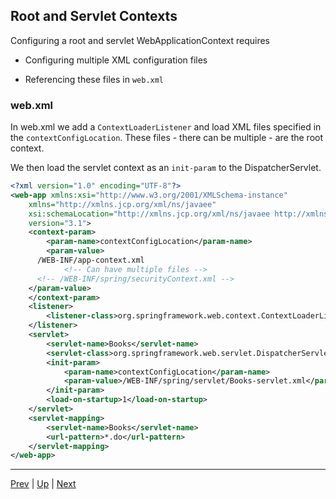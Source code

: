 ## Root and Servlet Contexts

Configuring a root and servlet WebApplicationContext requires

* Configuring multiple XML configuration files

* Referencing these files in `web.xml`

### web.xml
In web.xml we add a `ContextLoaderListener` and load XML files specified in the `contextConfigLocation`. These files - there can be multiple - are the root context.

We then load the servlet context as an `init-param` to the DispatcherServlet.

```xml
<?xml version="1.0" encoding="UTF-8"?>
<web-app xmlns:xsi="http://www.w3.org/2001/XMLSchema-instance"
	xmlns="http://xmlns.jcp.org/xml/ns/javaee"
	xsi:schemaLocation="http://xmlns.jcp.org/xml/ns/javaee http://xmlns.jcp.org/xml/ns/javaee/web-app_3_1.xsd"
	version="3.1">
	<context-param>
		<param-name>contextConfigLocation</param-name>
		<param-value>
      /WEB-INF/app-context.xml
			<!-- Can have multiple files -->
      <!-- /WEB-INF/spring/securityContext.xml -->
    </param-value>
	</context-param>
	<listener>
		<listener-class>org.springframework.web.context.ContextLoaderListener</listener-class>
	</listener>
	<servlet>
		<servlet-name>Books</servlet-name>
		<servlet-class>org.springframework.web.servlet.DispatcherServlet</servlet-class>
		<init-param>
			<param-name>contextConfigLocation</param-name>
			<param-value>/WEB-INF/spring/servlet/Books-servlet.xml</param-value>
		</init-param>
		<load-on-startup>1</load-on-startup>
	</servlet>
	<servlet-mapping>
		<servlet-name>Books</servlet-name>
		<url-pattern>*.do</url-pattern>
	</servlet-mapping>
</web-app>
```

<hr>

[Prev](applicationcontexts.md) | [Up](../README.md) | [Next](component.md)
